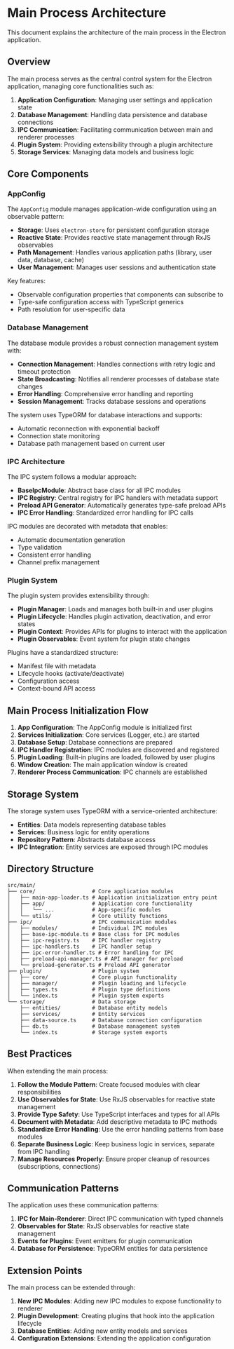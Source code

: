 # Main Process Architecture

This document explains the architecture of the main process in the Electron application.

## Overview

The main process serves as the central control system for the Electron application, managing core functionalities such as:

1. **Application Configuration**: Managing user settings and application state
2. **Database Management**: Handling data persistence and database connections
3. **IPC Communication**: Facilitating communication between main and renderer processes
4. **Plugin System**: Providing extensibility through a plugin architecture
5. **Storage Services**: Managing data models and business logic

## Core Components

### AppConfig

The `AppConfig` module manages application-wide configuration using an observable pattern:

- **Storage**: Uses `electron-store` for persistent configuration storage
- **Reactive State**: Provides reactive state management through RxJS observables
- **Path Management**: Handles various application paths (library, user data, database, cache)
- **User Management**: Manages user sessions and authentication state

Key features:

- Observable configuration properties that components can subscribe to
- Type-safe configuration access with TypeScript generics
- Path resolution for user-specific data

### Database Management

The database module provides a robust connection management system with:

- **Connection Management**: Handles connections with retry logic and timeout protection
- **State Broadcasting**: Notifies all renderer processes of database state changes
- **Error Handling**: Comprehensive error handling and reporting
- **Session Management**: Tracks database sessions and operations

The system uses TypeORM for database interactions and supports:

- Automatic reconnection with exponential backoff
- Connection state monitoring
- Database path management based on current user

### IPC Architecture

The IPC system follows a modular approach:

- **BaseIpcModule**: Abstract base class for all IPC modules
- **IPC Registry**: Central registry for IPC handlers with metadata support
- **Preload API Generator**: Automatically generates type-safe preload APIs
- **IPC Error Handling**: Standardized error handling for IPC calls

IPC modules are decorated with metadata that enables:

- Automatic documentation generation
- Type validation
- Consistent error handling
- Channel prefix management

### Plugin System

The plugin system provides extensibility through:

- **Plugin Manager**: Loads and manages both built-in and user plugins
- **Plugin Lifecycle**: Handles plugin activation, deactivation, and error states
- **Plugin Context**: Provides APIs for plugins to interact with the application
- **Plugin Observables**: Event system for plugin state changes

Plugins have a standardized structure:

- Manifest file with metadata
- Lifecycle hooks (activate/deactivate)
- Configuration access
- Context-bound API access

## Main Process Initialization Flow

1. **App Configuration**: The AppConfig module is initialized first
2. **Services Initialization**: Core services (Logger, etc.) are started
3. **Database Setup**: Database connections are prepared
4. **IPC Handler Registration**: IPC modules are discovered and registered
5. **Plugin Loading**: Built-in plugins are loaded, followed by user plugins
6. **Window Creation**: The main application window is created
7. **Renderer Process Communication**: IPC channels are established

## Storage System

The storage system uses TypeORM with a service-oriented architecture:

- **Entities**: Data models representing database tables
- **Services**: Business logic for entity operations
- **Repository Pattern**: Abstracts database access
- **IPC Integration**: Entity services are exposed through IPC modules

## Directory Structure

```
src/main/
├── core/                  # Core application modules
│   ├── main-app-loader.ts # Application initialization entry point
│   ├── app/               # Application core functionality
│   │   └── ...            # App-specific modules
│   └── utils/             # Core utility functions
├── ipc/                   # IPC communication modules
│   ├── modules/           # Individual IPC modules
│   ├── base-ipc-module.ts # Base class for IPC modules
│   ├── ipc-registry.ts    # IPC handler registry
│   ├── ipc-handlers.ts    # IPC handler setup
│   ├── ipc-error-handler.ts # Error handling for IPC
│   ├── preload-api-manager.ts # API manager for preload
│   └── preload-generator.ts # Preload API generator
├── plugin/                # Plugin system
│   ├── core/              # Core plugin functionality
│   ├── manager/           # Plugin loading and lifecycle
│   ├── types.ts           # Plugin type definitions
│   └── index.ts           # Plugin system exports
└── storage/               # Data storage
    ├── entities/          # Database entity models
    ├── services/          # Entity services
    ├── data-source.ts     # Database connection configuration
    ├── db.ts              # Database management system
    └── index.ts           # Storage system exports
```

## Best Practices

When extending the main process:

1. **Follow the Module Pattern**: Create focused modules with clear responsibilities
2. **Use Observables for State**: Use RxJS observables for reactive state management
3. **Provide Type Safety**: Use TypeScript interfaces and types for all APIs
4. **Document with Metadata**: Add descriptive metadata to IPC methods
5. **Standardize Error Handling**: Use the error handling patterns from base modules
6. **Separate Business Logic**: Keep business logic in services, separate from IPC handling
7. **Manage Resources Properly**: Ensure proper cleanup of resources (subscriptions, connections)

## Communication Patterns

The application uses these communication patterns:

1. **IPC for Main-Renderer**: Direct IPC communication with typed channels
2. **Observables for State**: RxJS observables for reactive state management
3. **Events for Plugins**: Event emitters for plugin communication
4. **Database for Persistence**: TypeORM entities for data persistence

## Extension Points

The main process can be extended through:

1. **New IPC Modules**: Adding new IPC modules to expose functionality to renderer
2. **Plugin Development**: Creating plugins that hook into the application lifecycle
3. **Database Entities**: Adding new entity models and services
4. **Configuration Extensions**: Extending the application configuration
